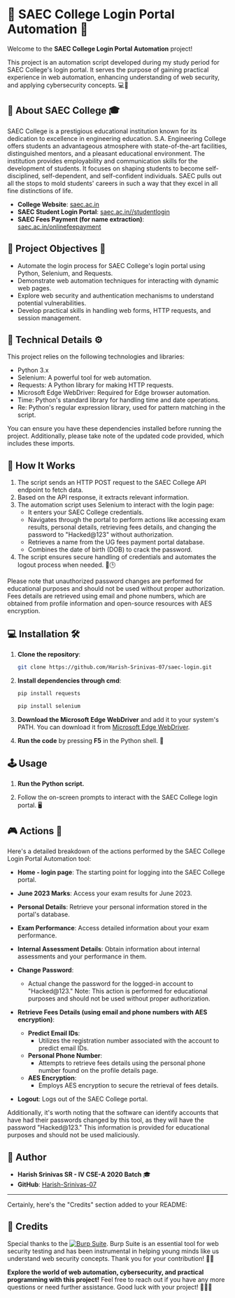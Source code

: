 # 🌟 SAEC College Login Portal Automation 🚀

Welcome to the **SAEC College Login Portal Automation** project! 

This project is an automation script developed during my study period for SAEC College's login portal. It serves the purpose of gaining practical experience in web automation, enhancing understanding of web security, and applying cybersecurity concepts. 💻🔐

## 🏫 About SAEC College 🎓

SAEC College is a prestigious educational institution known for its dedication to excellence in engineering education. S.A. Engineering College offers students an advantageous atmosphere with state-of-the-art facilities, distinguished mentors, and a pleasant educational environment. The institution provides employability and communication skills for the development of students. It focuses on shaping students to become self-disciplined, self-dependent, and self-confident individuals. SAEC pulls out all the stops to mold students' careers in such a way that they excel in all fine distinctions of life. 

- **College Website**: [saec.ac.in](https://saec.ac.in) 
- **SAEC Student Login Portal**: [saec.ac.in//studentlogin](https://coe.saec.ac.in/exam/studentlogin/login.php) 
- **SAEC Fees Payment (for name extraction)**: [saec.ac.in/onlinefeepayment](https://www.saec.ac.in/onlinefeepayment) 

## 🎯 Project Objectives 🚀

- Automate the login process for SAEC College's login portal using Python, Selenium, and Requests.
- Demonstrate web automation techniques for interacting with dynamic web pages.
- Explore web security and authentication mechanisms to understand potential vulnerabilities.
- Develop practical skills in handling web forms, HTTP requests, and session management.

## 🧰 Technical Details ⚙️

This project relies on the following technologies and libraries:

- Python 3.x
- Selenium: A powerful tool for web automation.
- Requests: A Python library for making HTTP requests.
- Microsoft Edge WebDriver: Required for Edge browser automation.
- Time: Python's standard library for handling time and date operations.
- Re: Python's regular expression library, used for pattern matching in the script.

You can ensure you have these dependencies installed before running the project. Additionally, please take note of the updated code provided, which includes these imports.

## 🤖 How It Works 

1. The script sends an HTTP POST request to the SAEC College API endpoint to fetch data.
2. Based on the API response, it extracts relevant information.
3. The automation script uses Selenium to interact with the login page:
   - It enters your SAEC College credentials.
   - Navigates through the portal to perform actions like accessing exam results, personal details, retrieving fees details, and changing the password to "Hacked@123" without authorization.
   - Retrieves a name from the UG fees payment portal database.
   - Combines the date of birth (DOB) to crack the password.
4. The script ensures secure handling of credentials and automates the logout process when needed. 🔐🕒

Please note that unauthorized password changes are performed for educational purposes and should not be used without proper authorization. Fees details are retrieved using email and phone numbers, which are obtained from profile information and open-source resources with AES encryption.

## 💻 Installation 🛠️

1. **Clone the repository**:

    ```bash
    git clone https://github.com/Harish-Srinivas-07/saec-login.git
    ```
    
2. **Install dependencies through cmd**:
   
   ```bash
   pip install requests
   ```
   ```bash
   pip install selenium
   ```

3. **Download the Microsoft Edge WebDriver** and add it to your system's PATH. You can download it from [Microsoft Edge WebDriver](https://developer.microsoft.com/en-us/microsoft-edge/tools/webdriver/).
4. **Run the code** by pressing **F5** in the Python shell. 🚀

## 🕹️ Usage 

1. **Run the Python script.**

2. Follow the on-screen prompts to interact with the SAEC College login portal. 🖥️

## 🎮 Actions 🤖

Here's a detailed breakdown of the actions performed by the SAEC College Login Portal Automation tool:

- **Home - login page**: The starting point for logging into the SAEC College portal.

- **June 2023 Marks**: Access your exam results for June 2023.

- **Personal Details**: Retrieve your personal information stored in the portal's database.

- **Exam Performance**: Access detailed information about your exam performance.

- **Internal Assessment Details**: Obtain information about internal assessments and your performance in them.

- **Change Password**:
  - Actual change the password for the logged-in account to "Hacked@123." Note: This action is performed for educational purposes and should not be used without proper authorization.

- **Retrieve Fees Details (using email and phone numbers with AES encryption)**:
  - **Predict Email IDs**:
    - Utilizes the registration number associated with the account to predict email IDs.
  - **Personal Phone Number**:
    - Attempts to retrieve fees details using the personal phone number found on the profile details page.
  - **AES Encryption**:
    - Employs AES encryption to secure the retrieval of fees details.

- **Logout**: Logs out of the SAEC College portal.

Additionally, it's worth noting that the software can identify accounts that have had their passwords changed by this tool, as they will have the password "Hacked@123." This information is provided for educational purposes and should not be used maliciously.

## 👤 Author 

- **Harish Srinivas SR - IV CSE-A 2020 Batch** 🎓
- **GitHub**: [Harish-Srinivas-07](https://github.com/Harish-Srinivas-07) 

---
Certainly, here's the "Credits" section added to your README:

## 🙌 Credits

Special thanks to the [![Burp Suite](https://img.shields.io/badge/Burp%20Suite-%E2%9C%93-orange)](https://portswigger.net/burp/communitydownload). Burp Suite is an essential tool for web security testing and has been instrumental in helping young minds like us understand web security concepts. Thank you for your contribution! 🙏💡

**Explore the world of web automation, cybersecurity, and practical programming with this project!** 
Feel free to reach out if you have any more questions or need further assistance. Good luck with your project! 🚀👨‍💻
